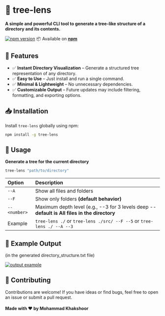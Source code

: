 # 📂 tree-lens

**A simple and powerful CLI tool to generate a tree-like structure of a directory and its contents.**

[![npm version](https://img.shields.io/npm/v/tree-lens.svg?style=flat-square)](https://www.npmjs.com/package/tree-lens) 📦 Available on **[npm](https://www.npmjs.com/package/tree-lens)**

## 🚀 Features

- ✅ **Instant Directory Visualization** – Generate a structured tree representation of any directory.
- ✅ **Easy to Use** – Just install and run a single command.
- ✅ **Minimal & Lightweight** – No unnecessary dependencies.
- ✅ **Customizable Output** – Future updates may include filtering, formatting, and exporting options.

## 📥 Installation

Install `tree-lens` globally using npm:

```sh
npm install -g tree-lens
```

## 📌 Usage

**Generate a tree for the current directory**

```sh
tree-lens "path/to/directory"
```

| Option       | Description                                                                                   |
| :----------- | :-------------------------------------------------------------------------------------------- |
| `--A`        | Show all files and folders                                                                    |
| `--F`        | Show only folders **(default behavior)**                                                      |
| `--<number>` | Maximum depth level (e.g., --3 for 3 levels deep -- **default is All files in the directory** |
| Example      | `tree-lens ./` or `tree-lens ./src/ --F --5` or `tree-lens ./ --A --3`                        |

## 📝 Example Output

(in the generated directory_structure.txt file)

[![output example](https://i.postimg.cc/0jxz4YTQ/structure.png "asd")](https://i.postimg.cc/0jxz4YTQ/structure.png "asd")

## 🤝 Contributing

Contributions are welcome! If you have ideas or find bugs, feel free to open an issue or submit a pull request.

#### Made with ❤️ by Mohammad Khakshoor
